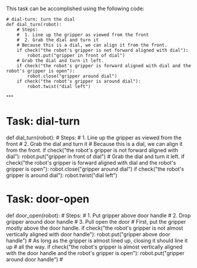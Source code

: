 

This task can be accomplished using the following code:

```
# dial-turn: turn the dial
def dial_turn(robot):
    # Steps:
    #  1. Line up the gripper as viewed from the front
    #  2. Grab the dial and turn it
    # Because this is a dial, we can align it from the front.
    if check("the robot's gripper is not forward aligned with dial"):
        robot.put("gripper in front of dial")
    # Grab the dial and turn it left.
    if check("the robot's gripper is forward aligned with dial and the robot's gripper is open"):
        robot.close("gripper around dial")
    if check("the robot's gripper is around dial"):
        robot.twist("dial left")
```

"""

# Task: dial-turn
def dial_turn(robot):
    # Steps:
    #  1. Line up the gripper as viewed from the front
    #  2. Grab the dial and turn it
    # Because this is a dial, we can align it from the front.
    if check("the robot's gripper is not forward aligned with dial"):
        robot.put("gripper in front of dial")
    # Grab the dial and turn it left.
    if check("the robot's gripper is forward aligned with dial and the robot's gripper is open"):
        robot.close("gripper around dial")
    if check("the robot's gripper is around dial"):
        robot.twist("dial left")


# Task: door-open
def door_open(robot):
    # Steps:
    #  1. Put gripper above door handle
    #  2. Drop gripper around door handle
    #  3. Pull open the door
    # First, put the gripper mostly above the door handle.
    if check("the robot's gripper is not almost vertically aligned with door handle"):
        robot.put("gripper above door handle")
    # As long as the gripper is almost lined up, closing it should line it up
    # all the way.
    if check("the robot's gripper is almost vertically aligned with the door handle and the robot's gripper is open"):
        robot.put("gripper around door handle")
    #